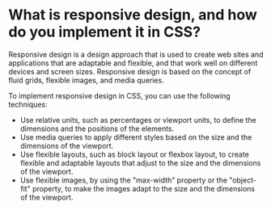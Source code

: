 # What is responsive design, and how do you implement it in CSS?

Responsive design is a design approach that is used to create web sites and applications that are adaptable and flexible, and that work well on different devices and screen sizes. Responsive design is based on the concept of fluid grids, flexible images, and media queries.

To implement responsive design in CSS, you can use the following techniques:
- Use relative units, such as percentages or viewport units, to define the dimensions and the positions of the elements.
- Use media queries to apply different styles based on the size and the dimensions of the viewport.
- Use flexible layouts, such as block layout or flexbox layout, to create flexible and adaptable layouts that adjust to the size and the dimensions of the viewport.
-  Use flexible images, by using the "max-width" property or the "object-fit" property, to make the images adapt to the size and the dimensions of the viewport.